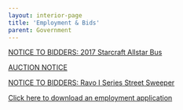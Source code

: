 ```yaml
---
layout: interior-page
title: 'Employment & Bids'
parent: Government
---
```


[NOTICE TO BIDDERS: 2017 Starcraft Allstar Bus](https://storage.googleapis.com/static.rutherford-nj.com/finance/Employment/Bid%20Specs%20Bus%202017%20Starcraft%20Allstar%20Advertisement.pdf)

[AUCTION NOTICE](https://storage.googleapis.com/static.rutherford-nj.com/finance/Employment/Auction%20Notice%20of%20Sale%20Gov%20Deals%202017.doc.pdf)

[NOTICE TO BIDDERS: Ravo I Series Street Sweeper](https://storage.googleapis.com/static.rutherford-nj.com/finance/Employment/Bid%20Specs%20Street%20Sweeper%20Advertisement.pdf)

[Click here to download an employment application](https://storage.googleapis.com/static.rutherford-nj.com/borough-clerk/permits-licenses/Employment%20Application.pdf)
